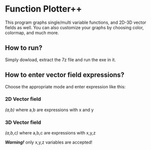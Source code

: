 # Function Plotter++

This program graphs single/multi variable functions, and 2D-3D vector fields as well. You can also customize your graphs by choosing color, colormap, and much more.

## How to run?
Simply dowload, extract the 7z file and run the exe in it.

## How to enter vector field expressions?
Choose the appropriate mode and enter expression like this:

### 2D Vector field
_(a,b)_  where a,b are expressions with x and y

### 3D Vector field
_(a,b,c)_ where a,b,c are expressions with x,y,z

***Warning!*** only x,y,z variables are accepted!
